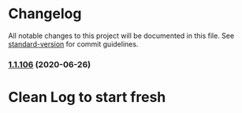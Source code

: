 # Changelog

All notable changes to this project will be documented in this file. See [standard-version](https://github.com/conventional-changelog/standard-version) for commit guidelines.

### [1.1.106](https://github.com/yegobox/flipper/compare/v1.1.105...v1.1.106) (2020-06-26)

# Clean Log to start fresh
